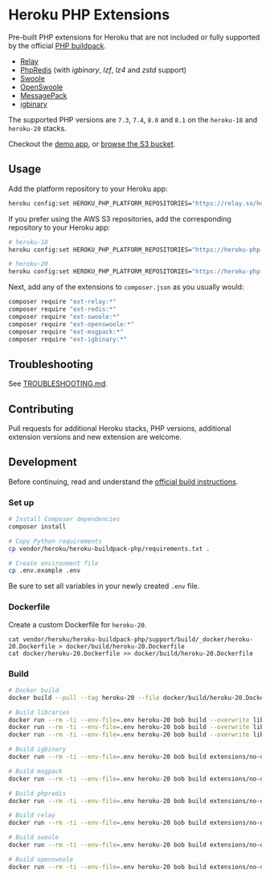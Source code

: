 # Heroku PHP Extensions

Pre-built PHP extensions for Heroku that are not included or fully supported by the official [PHP buildpack](https://github.com/heroku/heroku-buildpack-php).

- [Relay](https://relaycache.com)
- [PhpRedis](https://pecl.php.net/package/redis) (with _igbinary_, _lzf_, _lz4_ and _zstd_ support)
- [Swoole](https://pecl.php.net/package/swoole)
- [OpenSwoole](https://pecl.php.net/package/openswoole)
- [MessagePack](https://pecl.php.net/package/msgpack)
- [igbinary](https://pecl.php.net/package/igbinary)

The supported PHP versions are `7.3`, `7.4`, `8.0` and `8.1` on the `heroku-18` and `heroku-20` stacks.

Checkout the [demo app](https://php-extensions.herokuapp.com), or [browse the S3 bucket](https://s3.us-east-1.amazonaws.com/heroku-php-extensions/index.html).

## Usage

Add the platform repository to your Heroku app:

```bash
heroku config:set HEROKU_PHP_PLATFORM_REPOSITORIES="https://relay.so/heroku/"
```

If you prefer using the AWS S3 repositories, add the corresponding repository to your Heroku app:

```bash
# heroku-18
heroku config:set HEROKU_PHP_PLATFORM_REPOSITORIES="https://heroku-php-extensions.s3.amazonaws.com/dist-heroku-18-stable/"

# heroku-20
heroku config:set HEROKU_PHP_PLATFORM_REPOSITORIES="https://heroku-php-extensions.s3.amazonaws.com/dist-heroku-20-stable/"
```

Next, add any of the extensions to `composer.json` as you usually would:

```bash
composer require "ext-relay:*"
composer require "ext-redis:*"
composer require "ext-swoole:*"
composer require "ext-openswoole:*"
composer require "ext-msgpack:*"
composer require "ext-igbinary:*"
```

## Troubleshooting

See [TROUBLESHOOTING.md](TROUBLESHOOTING.md).

## Contributing

Pull requests for additional Heroku stacks, PHP versions, additional extension versions and new extension are welcome.

## Development

Before continuing, read and understand the [official build instructions](https://github.com/heroku/heroku-buildpack-php/blob/main/support/build/README.md).

### Set up

```bash
# Install Composer dependencies
composer install

# Copy Python requirements
cp vendor/heroku/heroku-buildpack-php/requirements.txt .

# Create environment file
cp .env.example .env
```

Be sure to set all variables in your newly created `.env` file.

### Dockerfile

Create a custom Dockerfile for `heroku-20`.

```
cat vendor/heroku/heroku-buildpack-php/support/build/_docker/heroku-20.Dockerfile > docker/build/heroku-20.Dockerfile
cat docker/heroku-20.Dockerfile >> docker/build/heroku-20.Dockerfile
```

### Build

```bash
# Docker build
docker build --pull --tag heroku-20 --file docker/build/heroku-20.Dockerfile .

# Build libraries
docker run --rm -ti --env-file=.env heroku-20 bob build --overwrite libraries/liblzf-3.6
docker run --rm -ti --env-file=.env heroku-20 bob build --overwrite libraries/lz4-1.9.3
docker run --rm -ti --env-file=.env heroku-20 bob build --overwrite libraries/zstd-1.4.9

# Build igbinary
docker run --rm -ti --env-file=.env heroku-20 bob build extensions/no-debug-non-zts-20200930/igbinary-3.2.7

# Build msgpack
docker run --rm -ti --env-file=.env heroku-20 bob build extensions/no-debug-non-zts-20200930/msgpack-2.1.2

# Build phpredis
docker run --rm -ti --env-file=.env heroku-20 bob build extensions/no-debug-non-zts-20200930/redis-5.3.7

# Build relay
docker run --rm -ti --env-file=.env heroku-20 bob build extensions/no-debug-non-zts-20200930/relay-0.4.4

# Build swoole
docker run --rm -ti --env-file=.env heroku-20 bob build extensions/no-debug-non-zts-20210902/swoole-5.0.0

# Build openswoole
docker run --rm -ti --env-file=.env heroku-20 bob build extensions/no-debug-non-zts-20210902/openswoole-4.11.1
```
